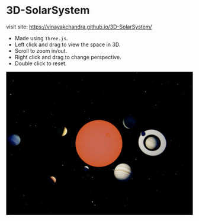 # 3D-SolarSystem

visit site: https://vinayakchandra.github.io/3D-SolarSystem/

- Made using `Three.js`.
- Left click and drag to view the space in 3D.
- Scroll to zoom in/out.
- Right click and drag to change perspective.
- Double click to reset.

![img](img.png)
